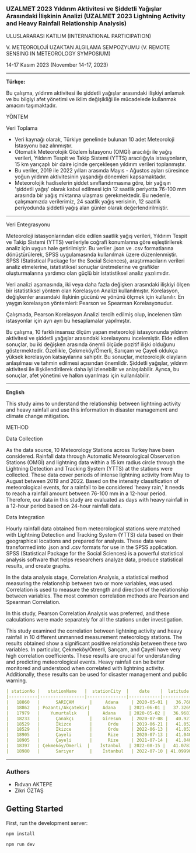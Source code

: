 ### UZALMET 2023 Yıldırım Aktivitesi ve Şiddetli Yağışlar Arasındaki İlişkinin Analizi (UZALMET 2023 Lightning Activity and Heavy Rainfall Relationship Analysis)

ULUSLARARASI KATILIM (INTERNATIONAL PARTICIPATION)

V. METEOROLOJİ UZAKTAN ALGILAMA SEMPOZYUMU (V. REMOTE SENSING IN METEOROLOGY SYMPOSIUM)

14-17 Kasım 2023 (November 14-17, 2023)

---

**Türkçe:**

Bu çalışma, yıldırım aktivitesi ile şiddetli yağışlar arasındaki ilişkiyi anlamak ve bu bilgiyi afet yönetimi ve iklim değişikliği ile mücadelede kullanmak amacını taşımaktadır.

YÖNTEM

Veri Toplama

- Veri kaynağı olarak, Türkiye genelinde bulunan 10 adet Meteoroloji İstasyonu baz alınmıştır. 
- Otomatik Meteorolojik Gözlem İstasyonu (OMGİ) aracılığı ile yağış verileri, Yıldırım Tespit ve Takip Sistemi (YTTS) aracılığıyla istasyonların, 15 km yarıçaplı bir daire içinde gerçekleşen yıldırım verileri toplanmıştır.
- Bu veriler, 2019 ile 2022 yılları arasında Mayıs - Ağustos ayları süresince yoğun yıldırım aktivitesinin yaşandığı dönemleri kapsamaktadır.
- Meteorolojik hadiselerin şiddet sınıflandırmasına göre, bir yağışın 'şiddetli yağış' olarak kabul edilmesi için 12 saatlik periyotta 76-100 mm arasında bir yağış miktarına ulaşması gerekmektedir. Bu nedenle, çalışmamızda verilerimiz, 24 saatlik yağış verisinin, 12 saatlik periyodunda şiddetli yağış alan günler olarak değerlendirilmiştir.
---

Veri Entegrasyonu

Meteoroloji istasyonlarından elde edilen saatlik yağış verileri, Yıldırım Tespit ve Takip Sistemi (YTTS) verileriyle coğrafi konumlarına göre eşleştirilerek analiz için uygun hale getirilmiştir. Bu veriler .json ve .csv formatlarına dönüştürülerek, SPSS uygulamasında kullanılmak üzere düzenlenmiştir. SPSS (Statistical Package for the Social Sciences), araştırmacıların verileri analiz etmelerine, istatistiksel sonuçlar üretmelerine ve grafikler oluşturmalarına yardımcı olan güçlü bir istatistiksel analiz yazılımıdır.

Veri analizi aşamasında, iki veya daha fazla değişken arasındaki ilişkiyi ölçen bir istatistiksel yöntem olan Korelasyon Analizi kullanılmıştır. Korelasyon, değişkenler arasındaki ilişkinin gücünü ve yönünü ölçmek için kullanılır. En yaygın korelasyon  yöntemleri: Pearson ve Spearman Korelasyonudur. 

Çalışmada, Pearson Korelasyon Analizi tercih edilmiş olup, incelenen tüm istasyonlar için ayrı ayrı bu hesaplamalar yapılmıştır.

Bu çalışma, 10 farklı insansız ölçüm yapan meteoroloji istasyonunda yıldırım aktivitesi ve şiddetli yağışlar arasındaki korelasyonu incelemiştir. Elde edilen sonuçlar, bu iki değişken arasında önemli ölçüde pozitif ilişki olduğunu göstermektedir. Özellikle, Çekmeköy/Ömerli, Sarıçam ve Çayeli oldukça yüksek korelasyon katsayılarına sahiptir.
Bu sonuçlar, meteorolojik olayların anlaşılması ve tahmin edilmesi açısından önemlidir. Şiddetli yağışlar, yıldırım aktivitesi ile ilişkilendirilerek daha iyi izlenebilir ve anlaşılabilir. Ayrıca, bu sonuçlar, afet yönetimi ve halkın uyarılması için kullanılabilir.

---

**English**

This study aims to understand the relationship between lightning activity and heavy rainfall and use this information in disaster management and climate change mitigation.

METHOD

Data Collection

As the data source, 10 Meteorology Stations across Turkey have been considered.
Rainfall data through Automatic Meteorological Observation Stations (OMGİ) and lightning data within a 15 km radius circle through the Lightning Detection and Tracking System (YTTS) at the stations were collected.
These data cover periods of intense lightning activity from May to August between 2019 and 2022.
Based on the intensity classification of meteorological events, for a rainfall to be considered 'heavy rain,' it needs to reach a rainfall amount between 76-100 mm in a 12-hour period. Therefore, our data in this study are evaluated as days with heavy rainfall in a 12-hour period based on 24-hour rainfall data.

Data Integration

Hourly rainfall data obtained from meteorological stations were matched with Lightning Detection and Tracking System (YTTS) data based on their geographical locations and prepared for analysis. These data were transformed into .json and .csv formats for use in the SPSS application. SPSS (Statistical Package for the Social Sciences) is a powerful statistical analysis software that helps researchers analyze data, produce statistical results, and create graphs.

In the data analysis stage, Correlation Analysis, a statistical method measuring the relationship between two or more variables, was used. Correlation is used to measure the strength and direction of the relationship between variables. The most common correlation methods are Pearson and Spearman Correlation.

In this study, Pearson Correlation Analysis was preferred, and these calculations were made separately for all the stations under investigation.

This study examined the correlation between lightning activity and heavy rainfall in 10 different unmanned measurement meteorology stations. The results obtained show a significant positive relationship between these two variables. In particular, Çekmeköy/Ömerli, Sarıçam, and Çayeli have very high correlation coefficients.
These results are crucial for understanding and predicting meteorological events. Heavy rainfall can be better monitored and understood when correlated with lightning activity. Additionally, these results can be used for disaster management and public warning.


```yml
| stationNo |   stationName   |  stationCity  |    date    |  latitude   | longitude  | totalRain | totalLighting |
|-----------|-----------------|---------------|------------|-------------|------------|-----------|---------------|
|   18860   |      SARIÇAM      |     Adana     | 2020-05-01 |   36.7687   |  35.7903   |   112.2   |      188      |
|   18862   | Pozantı/Akçatekir|     Adana     | 2021-06-01 |   37.3269   |  34.7956   |   120.0   |      184      |
|   17979   |    Yumurtalık    |     Adana     | 2020-05-02 |   36.9681   |  35.5831   |   157.8   |      151      |
|   18233   |      Çanakçı      |    Giresun    | 2020-07-08 |   40.9272   |  39.00768  |   158.2   |      344      |
|   18529   |      İkizce       |      Ordu     | 2019-06-21 |   41.0528   |  37.0039   |   216.4   |      459      |
|   18529   |      İkizce       |      Ordu     | 2022-06-13 |   41.0528   |  37.0039   |   175.3   |      373      |
|   18905   |      Çayeli       |      Rize     | 2020-07-13 |   41.0408   |  40.7669   |   261.8   |      115      |
|   18905   |      Çayeli       |      Rize     | 2021-07-14 |   41.0408   |  40.7669   |   199.3   |       56      |
|   18397   | Çekmeköy/Ömerli  |    İstanbul   | 2022-08-15 |   41.0783   |  29.3256   |   105.2   |     1169      |
|   18980   |      Sarıyer      |    İstanbul   | 2022-07-10 | 41.099909   | 29.025127  |   153.8   |     2104      |
```

---

### Authors

- Rıdvan AKTEPE
- Zikri ÖZTAŞ

## Getting Started

First, run the development server:

```bash
npm install

npm run dev
```
